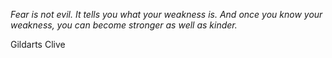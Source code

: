 <i>Fear is not evil. It tells you what your weakness is. And once you know your weakness, you can become stronger as well as kinder.</i>

Gildarts Clive